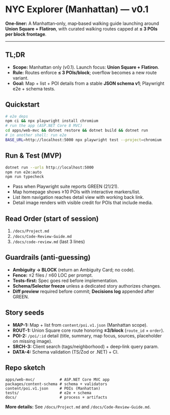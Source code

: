 # NYC Explorer (Manhattan) — v0.1

**One‑liner:** A Manhattan‑only, map‑based walking guide launching around **Union Square + Flatiron**, with curated walking routes capped at **≤ 3 POIs per block frontage**.

---

## TL;DR
- **Scope:** Manhattan only (v0.1). Launch focus: **Union Square + Flatiron**.
- **Rule:** Routes enforce **≤ 3 POIs/block**; overflow becomes a new route variant.
- **Goal:** Map + list + POI details from a stable **JSON schema v1**; Playwright e2e + schema tests.

## Quickstart
```bash
# e2e deps
npm ci && npx playwright install chromium
# run the app (ASP.NET Core 8 MVC)
cd apps/web-mvc && dotnet restore && dotnet build && dotnet run
# in another shell: run e2e
BASE_URL=http://localhost:5000 npx playwright test --project=chromium
```

## Run & Test (MVP)
```bash
dotnet run --urls http://localhost:5000
npm run e2e:auto
npm run typecheck
```
- Pass when Playwright suite reports GREEN (21/21).
- Map homepage shows ≥10 POIs with interactive markers/list.
- List item navigation reaches detail view with working back link.
- Detail image renders with visible credit for POIs that include media.

## Read Order (start of session)
1) `/docs/Project.md`
2) `/docs/Code-Review-Guide.md`
3) `/docs/code-review.md` (last 3 lines)

## Guardrails (anti‑guessing)
- **Ambiguity → BLOCK** (return an Ambiguity Card; no code).
- **Fence:** ≤2 files / ≤60 LOC per prompt.
- **Tests‑first:** Spec goes red before implementation.
- **Schema/Selector freeze** unless a dedicated story authorizes changes.
- **Diff preview** required before commit; **Decisions log** appended after GREEN.

## Story seeds
- **MAP-1:** Map + list from `content/poi.v1.json` (Manhattan scope).
- **ROUT-1:** Union Square core route honoring **≤3/block** (`route_id` + `order`).
- **POI-2:** `/poi/:id` detail (title, summary, map focus, sources, placeholder on missing image).
- **SRCH-3:** Client search (tags/neighborhood) + deep‑link query param.
- **DATA-4:** Schema validation (TS/Zod or .NET) + CI.

## Repo sketch
```
apps/web-mvc/           # ASP.NET Core MVC app
packages/content-schema # schema + validators
content/poi.v1.json     # POIs (Manhattan)
tests/                  # e2e + schema
docs/                   # process + artifacts
```

**More details:** See `/docs/Project.md` and `/docs/Code-Review-Guide.md`.
